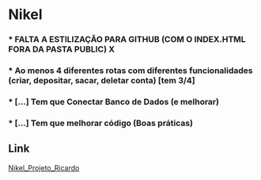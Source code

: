 # Nikel

### * FALTA A ESTILIZAÇÃO PARA GITHUB (COM O INDEX.HTML FORA DA PASTA PUBLIC) X 

### * Ao menos 4 diferentes rotas com diferentes funcionalidades (criar, depositar, sacar, deletar conta) [tem 3/4]

### * [...] Tem que Conectar Banco de Dados (e melhorar)

### * [...] Tem que melhorar código (Boas práticas)

## Link
[Nikel_Projeto_Ricardo](https://suellenmiranda.github.io/Ricardo_Nikel/)
